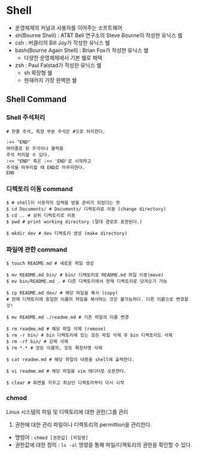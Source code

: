 # Shell
- 운영체제의 커널과 사용자를 이어주는 소프트웨어
- sh(Bourne Shell) : AT&T Bell 연구소의 Steve Bourne이 작성한 유닉스 쉘
- csh : 버클리의 Bill Joy가 작성한 유닉스 쉘
- bash(Bourne Again Shell) : Brian Fox가 작성한 유닉스 쉘
	- 다양한 운영체제에서 기본 쉘로 채택
- zsh : Paul Falstad가 작성한 유닉스 쉘
	- sh 확장형 쉘
	- 현재까지 가장 완벽한 쉘



## Shell Command

### Shell 주석처리

```shell
# 한줄 주석, 특정 부분 주석은 #으로 처리한다.

:<< "END"
여러줄로 된 주석이나 블럭을
주석 처리할 수 있다.
:<< "END" 혹은 :<< 'END'로 시작하고
주석을 마무리할 때 END로 마무리한다.
END
```

### 디렉토리 이동 command

```shell
$ # shell이 사용자의 입력을 받을 준비가 되었다는 뜻
$ cd Documents/ # Documents/ 디렉토리로 이동 (change directory)
$ cd .. # 상위 디렉토리로 이동
$ pwd # print working directory (절대 경로로 표현된다.)

$ mkdir dev # dev 디렉토리 생성 (make directory)
```

### 파일에 관한 command
```shell
$ touch README.md # 새로운 파일 생성

$ mv README.md bin/ # bin/ 디렉토리로 README.md 파일 이동(move)
$ mv bin/README.md . # 다른 디렉토리에서 현재 디렉토리로 당겨오기 가능

$ cp README.md dev/ # 해당 파일을 복사 (copy)
# 현재 디렉토리에 동일한 이름의 파일을 복사하는 것은 불가능하다. 다른 이름으로 변경할 것!

$ mv README.md ./readme.md # 기존 파일의 이름 변경

$ rm readme.md # 해당 파일 삭제 (remove)
$ rm -r bin/ # bin 디렉토리에 있는 모든 파일 삭제 후 bin 디렉토리도 삭제
$ rm -rf bin/ # 강제 삭제
$ rm *.* # 모든 이름의, 모든 확장자명 삭제

$ cat readme.md # 해당 파일의 내용을 shell에 출력한다.

$ vi readme.md # 해당 파일을 vim 에디터로 오픈한다.

$ clear # 화면을 지우고 최상단 디렉토리부터 다시 시작
```

### chmod
Linux 시스템의 파일 및 디렉토리에 대한 권한/그룹 관리

1. 권한에 대한 관리
파일이나 디렉토리의 permittion을 관리한다.

* 명령어 : `chmod [권한값] [파일명]`
* 권한값에 대한 정의 : `ls -al` 명령을 통해 파일/디렉토리의 권한을 확인할 수 있다.



